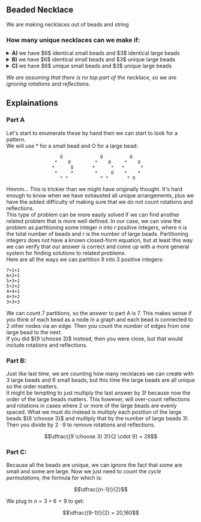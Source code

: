 ## Beaded Necklace
We are making necklaces out of beads and string
### How many unique necklaces can we make if:
<details><summary><b>A) </b>we have $6$ identical small beads and $3$ identical large beads</summary>7</details>
<details><summary><b>B) </b>we have $6$ identical small beads and $3$ unique large beads</summary>28</details>
<details><summary><b>C) </b>we have $6$ unique small beads and $3$ unique large beads</summary>20,160</details>

*We are assuming that there is no *top* part of the necklace, so we are ignoring rotations and reflections.*  
## Explainations

### Part A
Let's start to enumerate these by hand then we can start to look for a pattern.  
We will use * for a small bead and O for a large bead:  
```
                    O              O          O
                  *    O         *    O     *    O
                 *      O       *      *   *      *
                  *     *        *     O    *    *
                    * *            * *       * O
```
Hmmm... This is trickier than we might have originally thought.  It's hard enough to know when we have exhausted all unique arrangements, plus we have the added difficulty of making sure that we do not count rotations and reflections.  
This type of problem can be more easily solved if we can find another related problem that is more well defined.  In our case, we can view the problem as partitioning some integer $n$ into $r$ positive integers, where $n$ is the total number of beads and $r$ is the number of large beads.  Partitioning integers does not have a known closed-form equation, but at least this way we can verify that our answer is correct and come up with a more general system for finding solutions to related problems.  
Here are all the ways we can partition $9$ into $3$ positive integers:
```
7+1+1
6+2+1
5+3+1
5+2+2
4+4+1
4+3+2
3+3+3
```
We can count $7$ partitions, so the answer to part A is $7$.  This makes sense if you think of each bead as a node in a graph and each bead is connected to $2$ other nodes via an edge.  Then you count the number of edges from one large bead to the next.  
If you did ${9 \choose 3}$ instead, then you were close, but that would include rotations and reflections.

### Part B:
Just like last time, we are counting how many necklaces we can create with $3$ large beads and $6$ small beads, but this time the large beads are all unique so the order matters.  
It might be tempting to just multiply the last answer by $3!$ because now the order of the large beads matters.  This however, will over-count reflections and rotations in cases where $2$ or more of the large beads are evenly spaced.  What we must do instead is multiply each position of the large beads ${6 \choose 3}$ and multiply that by the number of large beads $3!$.  Then you divide by $2 \cdot 9$ to remove rotations and reflections.  
```math
\dfrac{{9 \choose 3} 3!}{2 \cdot 9} = 28
```
### Part C:
Because all the beads are unique, we can ignore the fact that some are small and some are large.  Now we just need to count the *cycle permutation*s, the formula for which is:
```math
\dfrac{(n-1)!}{2}
```
We plug in $n=3+6 = 9$ to get:
```math
\dfrac{(9-1)!}{2} = 20,160
```
